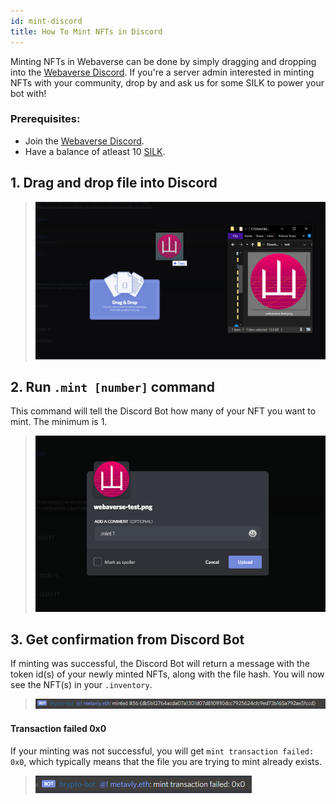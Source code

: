 ```yaml
---
id: mint-discord
title: How To Mint NFTs in Discord
---
```


Minting NFTs in Webaverse can be done by simply dragging and dropping into the [Webaverse Discord](https://discord.gg/R5wqYhvv53). If you're a server admin interested in minting NFTs with your community, drop by and ask us for some SILK to power your bot with!

### Prerequisites:
- Join the [Webaverse Discord](https://discord.gg/R5wqYhvv53).
- Have a balance of atleast 10 [SILK](../market/silk-guide.md).

## 1. Drag and drop file into Discord

> ![Dragging and dropping file into Discord](/img/discord-mint-1.png)

## 2. Run `.mint [number]` command
This command will tell the Discord Bot how many of your NFT you want to mint. The minimum is 1.

> ![Adding mint command to file comment](/img/discord-mint-2.png)

## 3. Get confirmation from Discord Bot
If minting was successful, the Discord Bot will return a message with the token id(s) of your newly minted NFTs, along with the file hash. You will now see the NFT(s) in your `.inventory`.

> ![Discord bot with token id and new file hash](/img/discord-mint-3.png)

#### Transaction failed 0x0

If your minting was not successful, you will get `mint transaction failed: 0x0`, which typically means that the file you are trying to mint already exists.

> ![Discord bot with transaction failed message](/img/discord-mint-4.png)
